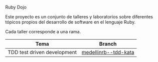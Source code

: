 Ruby Dojo

Este proyecto es un conjunto de talleres y laboratorios sobre diferentes tópicos 
propios del desarrollo de software en el lenguaje Ruby.

Cada taller corresponde a una rama.

Tema                        |  Branch
----------------------------|---------------------
TDD test driven development | [medellinrb--tdd-kata](https://github.com/pwalvarado/ruby-dojo/tree/medellinrb--tdd-kata)
